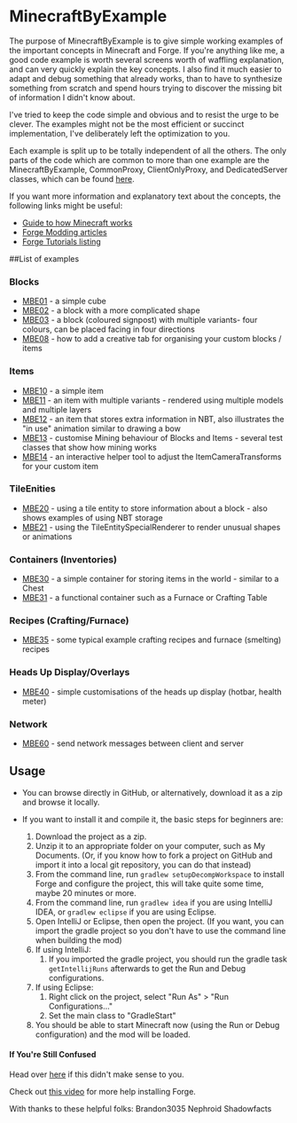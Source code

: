 MinecraftByExample
==================

The purpose of MinecraftByExample is to give simple working examples of the important concepts in Minecraft and Forge. If you're anything like me, a good code example is worth several screens worth of waffling explanation, and can very quickly explain the key concepts.  I also find it much easier to adapt and debug something that already works, than to have to synthesize something from scratch and spend hours trying to discover the missing bit of information I didn't know about.

I've tried to keep the code simple and obvious and to resist the urge to be clever. The examples might not be the most efficient or succinct implementation, I've deliberately left the optimization to you.

Each example is split up to be totally independent of all the others.  The only parts of the code which are common to more than one example are the MinecraftByExample, CommonProxy, ClientOnlyProxy, and DedicatedServer classes, which can be found [here][main_classes].


If you want more information and explanatory text about the concepts, the following links might be useful:

  - [Guide to how Minecraft works][greyminecraftcoder]
  - [Forge Modding articles][wuppy]
  - [Forge Tutorials listing][tutorials_forum]

##List of examples
### Blocks
  - [MBE01][01] - a simple cube
  - [MBE02][02] - a block with a more complicated shape
  - [MBE03][03] - a block (coloured signpost) with multiple variants- four colours, can be placed facing in four directions
  - [MBE08][08] - how to add a creative tab for organising your custom blocks / items

### Items
  - [MBE10][10] - a simple item
  - [MBE11][11] - an item with multiple variants - rendered using multiple models and multiple layers
  - [MBE12][12] - an item that stores extra information in NBT, also illustrates the "in use" animation similar to drawing a bow
  - [MBE13][13] - customise Mining behaviour of Blocks and Items - several test classes that show how mining works
  - [MBE14][14] - an interactive helper tool to adjust the ItemCameraTransforms for your custom item

### TileEnities
  - [MBE20][20] - using a tile entity to store information about a block - also shows examples of using NBT storage
  - [MBE21][21] - using the TileEntitySpecialRenderer to render unusual shapes or animations

### Containers (Inventories)
  - [MBE30][30] - a simple container for storing items in the world - similar to a Chest
  - [MBE31][31] - a functional container such as a Furnace or Crafting Table

### Recipes (Crafting/Furnace)
  - [MBE35][35] - some typical example crafting recipes and furnace (smelting) recipes

### Heads Up Display/Overlays
  - [MBE40][40] - simple customisations of the heads up display (hotbar, health meter)

### Network
  - [MBE60][60] - send network messages between client and server

## Usage
  - You can browse directly in GitHub, or alternatively, download it as a zip and browse it locally.

  - If you want to install it and compile it, the basic steps for beginners are:
    1. Download the project as a zip.
    2. Unzip it to an appropriate folder on your computer, such as My Documents.  (Or, if you know how to fork a project on GitHub and import it into a local git repository, you can do that instead)
    3. From the command line, run `gradlew setupDecompWorkspace` to install Forge and configure the project, this will take quite some time, maybe 20 minutes or more.
    4. From the command line, run `gradlew idea` if you are using IntelliJ IDEA, or `gradlew eclipse` if you are using Eclipse.
    5. Open IntelliJ or Eclipse, then open the project. (If you want, you can import the gradle project so you don't have to use the command line when building the mod)
    6. If using IntelliJ:
        1. If you imported the gradle project, you should run the gradle task `getIntellijRuns` afterwards to get the Run and Debug configurations.
    7. If using Eclipse:
        1. Right click on the project, select "Run As" > "Run Configurations..."
        2. Set the main class to "GradleStart"
    8. You should be able to start Minecraft now (using the Run or Debug configuration) and the mod will be loaded.

#### If You're Still Confused
Head over [here][more_help] if this didn't make sense to you.

Check out [this video][forge_installation] for more help installing Forge.


[main_classes]: https://github.com/TheGreyGhost/MinecraftByExample/tree/master/src/main/java/minecraftbyexample
[greyminecraftcoder]: http://greyminecraftcoder.blogspot.com.au/p/list-of-topics.html
[wuppy]: http://www.wuppy29.com/minecraft/modding-tutorials/forge-modding-1-8
[tutorials_forum]: http://www.minecraftforge.net/forum/index.php/board,120.0.html

[01]: https://github.com/TheGreyGhost/MinecraftByExample/tree/master/src/main/java/minecraftbyexample/mbe01_block_simple
[02]: https://github.com/TheGreyGhost/MinecraftByExample/tree/master/src/main/java/minecraftbyexample/mbe02_block_partial
[03]: https://github.com/TheGreyGhost/MinecraftByExample/tree/master/src/main/java/minecraftbyexample/mbe03_block_variants
[08]: https://github.com/TheGreyGhost/MinecraftByExample/tree/master/src/main/java/minecraftbyexample/mbe08_creative_tab

[10]: https://github.com/TheGreyGhost/MinecraftByExample/tree/master/src/main/java/minecraftbyexample/mbe10_item_simple
[11]: https://github.com/TheGreyGhost/MinecraftByExample/tree/master/src/main/java/minecraftbyexample/mbe11_item_variants
[12]: https://github.com/TheGreyGhost/MinecraftByExample/tree/master/src/main/java/minecraftbyexample/mbe12_item_nbt_animate
[13]: https://github.com/TheGreyGhost/MinecraftByExample/tree/master/src/main/java/minecraftbyexample/mbe14_item_camera_transforms
[14]: https://github.com/TheGreyGhost/MinecraftByExample/tree/master/src/main/java/minecraftbyexample/mbe14_item_camera_transforms

[20]: https://github.com/TheGreyGhost/MinecraftByExample/tree/master/src/main/java/minecraftbyexample/mbe20_tileentity_data
[21]: https://github.com/TheGreyGhost/MinecraftByExample/tree/master/src/main/java/minecraftbyexample/mbe21_tileentityspecialrenderer

[30]: https://github.com/TheGreyGhost/MinecraftByExample/tree/master/src/main/java/minecraftbyexample/mbe30_inventory_basic
[31]: https://github.com/TheGreyGhost/MinecraftByExample/tree/master/src/main/java/minecraftbyexample/mbe31_inventory_furnace
[35]: https://github.com/TheGreyGhost/MinecraftByExample/tree/master/src/main/java/minecraftbyexample/mbe35_recipes

[40]: https://github.com/TheGreyGhost/MinecraftByExample/tree/master/src/main/java/minecraftbyexample/mbe40_hud_overlay

[60]: https://github.com/TheGreyGhost/MinecraftByExample/tree/master/src/main/java/minecraftbyexample/mbe60_network_messages

[more_help]: http://www.minecraftforge.net/forum/index.php?topic=21354.msg108332#msg108332
[forge_installation]: http://youtu.be/8VEdtQLuLO0

With thanks to these helpful folks:
Brandon3035
Nephroid
Shadowfacts
